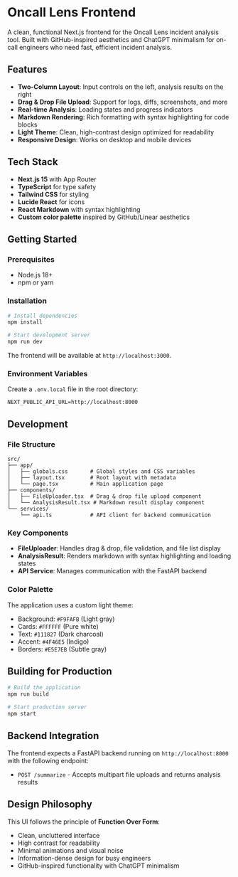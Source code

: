 # Oncall Lens Frontend

A clean, functional Next.js frontend for the Oncall Lens incident analysis tool. Built with GitHub-inspired aesthetics and ChatGPT minimalism for on-call engineers who need fast, efficient incident analysis.

## Features

- **Two-Column Layout**: Input controls on the left, analysis results on the right
- **Drag & Drop File Upload**: Support for logs, diffs, screenshots, and more
- **Real-time Analysis**: Loading states and progress indicators
- **Markdown Rendering**: Rich formatting with syntax highlighting for code blocks
- **Light Theme**: Clean, high-contrast design optimized for readability
- **Responsive Design**: Works on desktop and mobile devices

## Tech Stack

- **Next.js 15** with App Router
- **TypeScript** for type safety
- **Tailwind CSS** for styling
- **Lucide React** for icons
- **React Markdown** with syntax highlighting
- **Custom color palette** inspired by GitHub/Linear aesthetics

## Getting Started

### Prerequisites

- Node.js 18+ 
- npm or yarn

### Installation

```bash
# Install dependencies
npm install

# Start development server
npm run dev
```

The frontend will be available at `http://localhost:3000`.

### Environment Variables

Create a `.env.local` file in the root directory:

```env
NEXT_PUBLIC_API_URL=http://localhost:8000
```

## Development

### File Structure

```
src/
├── app/
│   ├── globals.css       # Global styles and CSS variables
│   ├── layout.tsx        # Root layout with metadata
│   └── page.tsx          # Main application page
├── components/
│   ├── FileUploader.tsx  # Drag & drop file upload component
│   └── AnalysisResult.tsx # Markdown result display component
└── services/
    └── api.ts            # API client for backend communication
```

### Key Components

- **FileUploader**: Handles drag & drop, file validation, and file list display
- **AnalysisResult**: Renders markdown with syntax highlighting and loading states
- **API Service**: Manages communication with the FastAPI backend

### Color Palette

The application uses a custom light theme:

- Background: `#F9FAFB` (Light gray)
- Cards: `#FFFFFF` (Pure white)
- Text: `#111827` (Dark charcoal)
- Accent: `#4F46E5` (Indigo)
- Borders: `#E5E7EB` (Subtle gray)

## Building for Production

```bash
# Build the application
npm run build

# Start production server
npm start
```

## Backend Integration

The frontend expects a FastAPI backend running on `http://localhost:8000` with the following endpoint:

- `POST /summarize` - Accepts multipart file uploads and returns analysis results

## Design Philosophy

This UI follows the principle of **Function Over Form**:

- Clean, uncluttered interface
- High contrast for readability
- Minimal animations and visual noise
- Information-dense design for busy engineers
- GitHub-inspired functionality with ChatGPT minimalism
